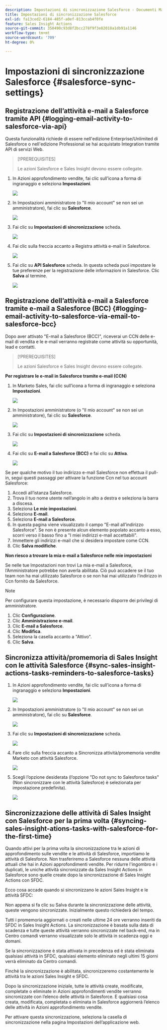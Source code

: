 ```yaml
---
description: Impostazioni di sincronizzazione Salesforce - Documenti Marketo - Documentazione del prodotto
title: Impostazioni di sincronizzazione Salesforce
exl-id: fa13ced2-6184-485f-a0ef-813ccab4f0fe
feature: Sales Insight Actions
source-git-commit: 350490c93d8f2bcc278f9f3e82018a1db91a1146
workflow-type: tm+mt
source-wordcount: '709'
ht-degree: 0%

---
```


# Impostazioni di sincronizzazione Salesforce {#salesforce-sync-settings}

## Registrazione dell’attività e-mail a Salesforce tramite API {#logging-email-activity-to-salesforce-via-api}

Questa funzionalità richiede di essere nell&#39;edizione Enterprise/Unlimited di Salesforce o nell&#39;edizione Professional se hai acquistato Integration tramite API di servizi Web.

>[!PREREQUISITES]
>
>Le azioni Salesforce e Sales Insight devono essere collegate.

1. In Azioni approfondimento vendite, fai clic sull’icona a forma di ingranaggio e seleziona **Impostazioni**.

   ![](assets/salesforce-sync-settings-1.png)

1. In Impostazioni amministratore (o &quot;Il mio account&quot; se non sei un amministratore), fai clic su **Salesforce**.

   ![](assets/salesforce-sync-settings-2.png)

1. Fai clic su **Impostazioni di sincronizzazione** scheda.

   ![](assets/salesforce-sync-settings-3.png)

1. Fai clic sulla freccia accanto a Registra attività e-mail in Salesforce.

   ![](assets/salesforce-sync-settings-4.png)

1. Fai clic su **API Salesforce** scheda. In questa scheda puoi impostare le tue preferenze per la registrazione delle informazioni in Salesforce. Clic **Salva** al termine.

   ![](assets/salesforce-sync-settings-5.png)

## Registrazione dell’attività e-mail a Salesforce tramite e-mail a Salesforce (BCC) {#logging-email-activity-to-salesforce-via-email-to-salesforce-bcc}

Dopo aver attivato &quot;E-mail a Salesforce (BCC)&quot;, riceverai un CCN delle e-mail di vendita e le e-mail verranno registrate come attività su opportunità, lead e contatti.

>[!PREREQUISITES]
>
>Le azioni Salesforce e Sales Insight devono essere collegate.

**Per registrare le e-mail in Salesforce tramite e-mail (CCN)**

1. In Marketo Sales, fai clic sull’icona a forma di ingranaggio e seleziona **Impostazioni**.

   ![](assets/salesforce-sync-settings-6.png)

1. In Impostazioni amministratore (o &quot;Il mio account&quot; se non sei un amministratore), fai clic su **Salesforce**.

   ![](assets/salesforce-sync-settings-7.png)

1. Fai clic su **Impostazioni di sincronizzazione** scheda.

   ![](assets/salesforce-sync-settings-8.png)

1. Fai clic su **E-mail a Salesforce (BCC)** e fai clic su **Attiva**.

   ![](assets/salesforce-sync-settings-9.png)

Se per qualche motivo il tuo indirizzo e-mail Salesforce non effettua il pull-in, segui questi passaggi per attivare la funzione Ccn nel tuo account Salesforce:

1. Accedi all’istanza Salesforce.
1. Trova il tuo nome utente nell’angolo in alto a destra e seleziona la barra a discesa.
1. Seleziona **Le mie impostazioni**.
1. Seleziona **E-mail**.
1. Seleziona **E-mail a Salesforce**.
1. In questa pagina viene visualizzato il campo &quot;E-mail all’indirizzo Salesforce&quot;. Se non è presente alcun elemento popolato accanto a esso, scorri verso il basso fino a &quot;I miei indirizzi e-mail accettabili&quot;.
1. Immettere gli indirizzi e-mail che si desidera impostare come CCN.
1. Clic **Salva modifiche**.

**Non riesco a trovare la mia e-mail a Salesforce nelle mie impostazioni**

Se nelle tue Impostazioni non trovi La mia e-mail a Salesforce, l’Amministratore potrebbe non averla abilitata. Ciò può accadere se il tuo team non ha mai utilizzato Salesforce o se non hai mai utilizzato l’indirizzo in Ccn fornito da Salesforce.

>[!NOTE]
>
>Per configurare questa impostazione, è necessario disporre dei privilegi di amministratore.

1. Clic **Configurazione**.
1. Clic **Amministrazione e-mail**.
1. Clic **E-mail a Salesforce**.
1. Clic **Modifica**.
1. Seleziona la casella accanto a &quot;Attivo&quot;.
1. Clic **Salva**.

## Sincronizza attività/promemoria di Sales Insight con le attività Salesforce {#sync-sales-insight-actions-tasks-reminders-to-salesforce-tasks}

1. In Azioni approfondimento vendite, fai clic sull’icona a forma di ingranaggio e seleziona **Impostazioni**.

   ![](assets/salesforce-sync-settings-10.png)

1. In Impostazioni amministratore (o &quot;Il mio account&quot; se non sei un amministratore), fai clic su **Salesforce**.

   ![](assets/salesforce-sync-settings-11.png)

1. Fai clic su **Impostazioni di sincronizzazione** scheda.

   ![](assets/salesforce-sync-settings-12.png)

1. Fare clic sulla freccia accanto a Sincronizza attività/promemoria vendite Marketo con attività Salesforce.

   ![](assets/salesforce-sync-settings-13.png)

1. Scegli l’opzione desiderata (l’opzione &quot;Do not sync to Salesforce tasks&quot; (Non sincronizzare con le attività Salesforce) è selezionata per impostazione predefinita).

   ![](assets/salesforce-sync-settings-14.png)

## Sincronizzazione delle attività di Sales Insight con Salesforce per la prima volta {#syncing-sales-insight-ations-tasks-with-salesforce-for-the-first-time}

Quando attivi per la prima volta la sincronizzazione tra le azioni di approfondimento sulle vendite e le attività di Salesforce, importiamo le attività di Salesforce. Non trasferiremo a Salesforce nessuna delle attività attuali che hai in Azioni approfondimenti vendite. Per ridurre l&#39;ingombro e i duplicati, le uniche attività sincronizzate da Sales Insight Actions in Salesforce sono quelle create dopo la sincronizzazione di Sales Insight Actions con SFDC.

Ecco cosa accade quando si sincronizzano le azioni Sales Insight e le attività SFDC:

Non appena si fa clic su Salva durante la sincronizzazione delle attività, queste vengono sincronizzate. Inizialmente questo richiederà del tempo.

Tutti i promemoria aggiornati o creati nelle ultime 24 ore verranno inseriti da SFDC in Sales Insight Actions. La sincronizzazione è basata sulla data di scadenza e tutte queste attività verranno sincronizzate nel back-end, ma in Centro comandi verranno visualizzate solo le attività in scadenza oggi e domani.

Se la sincronizzazione è stata attivata in precedenza ed è stata eliminata qualsiasi attività in SFDC, qualsiasi elemento eliminato negli ultimi 15 giorni verrà eliminato da Centro comandi.

Finché la sincronizzazione è abilitata, sincronizzeremo costantemente le attività tra le azioni Sales Insight e SFDC.

Dopo la sincronizzazione iniziale, tutte le attività create, modificate, completate o eliminate in Azioni approfondimenti vendite verranno sincronizzate con l’elenco delle attività in Salesforce. E qualsiasi cosa creata, modificata, completata o eliminata in Salesforce aggiornerà l’elenco delle attività in Azioni approfondimento vendite.

Per attivare questa sincronizzazione, seleziona la casella di sincronizzazione nella pagina Impostazioni dell’applicazione web.
